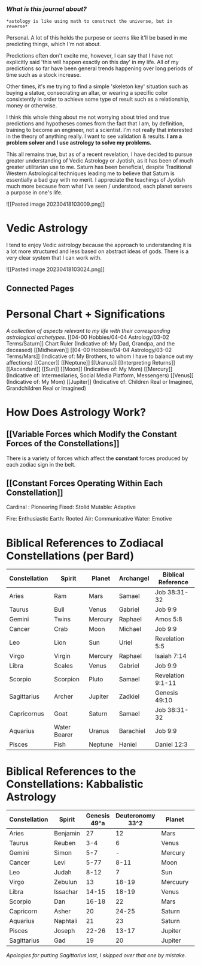 ### _What is this journal about?_
	*astology is like using math to construct the universe, but in reverse*

Personal. A lot of this holds the purpose or seems like it'll be based in me predicting things, which I'm not about.

Predictions often don't excite me, however, I can say that I have not explicitly said 'this will happen exactly on this day' in my life. All of my predictions so far have been general trends happening over long periods of time such as a stock increase.

Other times, it's me trying to find a simple 'skeleton key' situation such as buying a statue, consecrating an altar, or wearing a specific color consistently in order to achieve some type of result such as a relationship, money or otherwise.

I think this whole thing about me not worrying about tried and true predictions and hypotheses comes from the fact that I am, by definition, training to become an engineer, not a scientist. I'm not really that interested in the theory of anything really. I want to see validation & results. **I am a problem solver and I use astrology to solve my problems.**

This all remains true, but as of a recent revelation, I have decided to pursue greater understanding of Vedic Astrology or Jyotish, as it has been of much greater utilitarian use to me. Saturn has been beneficial, despite Traditional Western Astrological techniques leading me to believe that Saturn is essentially a bad guy with no merit. I appreciate the teachings of Jyotish much more because from what I've seen / understood, each planet servers a purpose in one's life.

![[Pasted image 20230418103009.png]]


# Vedic Astrology

I tend to enjoy Vedic astrology because the approach to understanding it is a lot more structured and less based on abstract ideas of gods. There is a very clear system that I can work with.

![[Pasted image 20230418103024.png]]

## Connected Pages

# Personal Chart + Significations
*A collection of aspects relevant to my life with their corresponding astrological archetypes.*
[[04-00 Hobbies/04-04 Astrology/03-02 Terms/Saturn]] Chart Ruler (Indicative of: My Dad, Grandpa, and the deceased)
[[Midheaven]] 
[[04-00 Hobbies/04-04 Astrology/03-02 Terms/Mars]] (Indicative of: My Brothers, to whom I have to balance out my affections)
[[Cancer]]
[[Neptune]]
[[Uranus]]
[[Interpreting Returns]]
[[Ascendant]]
[[Sun]]
[[Moon]] (Indicative of: My Mom)
[[Mercury]] (Indicative of: Intermediaries, Social Media Platform, Messengers)
[[Venus]] (Indicative of: My Mom)
[[Jupiter]] (Indicative of: Children Real or Imagined, Grandchildren Real or Imagined)

# How Does Astrology Work?


## [[Variable Forces which Modify the Constant Forces of the Constellations]]
There is a variety of forces which affect the **constant** forces produced by each zodiac sign in the belt.

## [[Constant Forces Operating Within Each Constellation]]

Cardinal : Pioneering
Fixed: Stolid 
Mutable: Adaptive 

Fire: Enthusiastic 
Earth: Rooted 
Air: Communicative 
Water: Emotive

# Biblical References to Zodiacal Constellations (per Bard)

| Constellation | Spirit       | Planet  | Archangel | Biblical Reference |
| ------------- | ------------ | ------- | --------- | ------------------ |
| Aries         | Ram          | Mars    | Samael    | Job 38:31-32       |
| Taurus        | Bull         | Venus   | Gabriel   | Job 9:9            |
| Gemini        | Twins        | Mercury | Raphael   | Amos 5:8           |
| Cancer        | Crab         | Moon    | Michael   | Job 9:9            |
| Leo           | Lion         | Sun     | Uriel     | Revelation 5:5     |
| Virgo         | Virgin       | Mercury | Raphael   | Isaiah 7:14        |
| Libra         | Scales       | Venus   | Gabriel   | Job 9:9            |
| Scorpio       | Scorpion     | Pluto   | Samael    | Revelation 9:1-11  |
| Sagittarius   | Archer       | Jupiter | Zadkiel   | Genesis 49:10      |
| Capricornus   | Goat         | Saturn  | Samael    | Job 38:31-32       |
| Aquarius      | Water Bearer | Uranus  | Barachiel | Job 9:9            |
| Pisces        | Fish         | Neptune | Haniel    | Daniel 12:3        |


# Biblical References to the Constellations: Kabbalistic Astrology

| Constellation | Spirit   | Genesis 49^a | Deuteronomy 33^2 | Planet   | Archangel   |
| ------------- | -------- | ------------ | ---------------- | -------- | ----------- |
| Aries         | Benjamin | 27           | 12               | Mars     | Ma'admiel^b |
| Taurus        | Reuben   | 3-4          | 6                | Venus    | Haniel      |
| Gemini        | Simon    | 5-7          | -                | Mercury  | [[Raphael]] |
| Cancer        | Levi     | 5-77         | 8-11             | Moon     | [[Gabriel]] |
| Leo           | Judah    | 8-12         | 7                | Sun      | Michael     |
| Virgo         | Zebulun  | 13           | 18-19            | Mercuury | Raphael     |
| Libra         | Issachar | 14-15        | 18-19            | Venus    | Haniel      |
| Scorpio       | Dan      | 16-18        | 22               | Mars     | Ma'admiel   |
| Capricorn     | Asher    | 20           | 24-25            | Saturn   | Zophikiel   |
| Aquarius      | Naphtali | 21           | 23               | Saturn   | Zophikiel   |
| Pisces        | Joseph   | 22-26        | 13-17            | Jupiter  | [[Zidkiel]] |
| Sagittarius   | Gad      | 19           | 20               | Jupiter  | Zidkiel            |

*Apologies for putting Sagittarius last, I skipped over that one by mistake.*